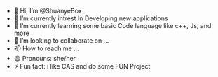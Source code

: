 - 👋 Hi, I’m @ShuanyeBox
- 👀 I’m currently intrest In Developing new applications
- 🌱 I’m currently learning some basic Code language like c++, Js, and more
- 💞️ I’m looking to collaborate on ...
- 📫 How to reach me ...
- 😄 Pronouns: she/her
- ⚡ Fun fact: i like CAS and do some FUN Project  

<!---
ShuanyeBox/ShuanyeBox is a ✨ special ✨ repository because its `README.md` (this file) appears on your GitHub profile.
You can click the Preview link to take a look at your changes.
--->
